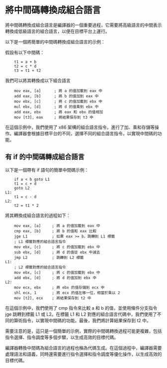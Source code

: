 # 將中間碼轉換成組合語言

將中間碼轉換成組合語言是編譯器的一個重要過程，它需要將高級語言的中間表示轉換成低級語言的組合語言，以便在目標平台上運行。

以下是一個將簡單的中間碼轉換成組合語言的示例：

假設有以下中間碼：

```
    t1 = a + b
    t2 = c * d
    t3 = t1 + t2
```

我們可以將其轉換成以下組合語言

```
    mov eax, [a]      ; 將 a 的值加載到 eax 中
    add eax, [b]      ; 將 b 的值加到 eax 中
    mov ebx, [c]      ; 將 c 的值加載到 ebx 中
    mul ebx, [d]      ; 將 d 的值乘到 ebx 中
    add eax, ebx      ; 將 eax 和 ebx 的值相加
    mov [t3], eax     ; 將結果保存到 t3 中

```

在這個示例中，我們使用了 x86 架構的組合語言指令，進行了加、乘和存儲等操作。編譯器會根據目標平台的不同，選擇不同的組合語言指令，以實現中間碼的功能。

## 有 if 的中間碼轉成組合語言

以下是一個帶有 if 語句的簡單中間碼示例：

```
    if a < b goto L1
    t1 = c + d
    goto L2
L1:
    t1 = c - d
L2:
    t2 = t1 * 2

```

將其轉換成組合語言的過程如下：


```
    mov eax, [a]     ; 將 a 的值加載到 eax 中
    cmp eax, [b]     ; 將 b 的值和 eax 比較
    jge L1           ; 如果 eax >= b，跳轉到 L1 標籤
    ; L1 標籤對應的組合語言指令
    mov ebx, [c]     ; 將 c 的值加載到 ebx 中
    sub ebx, [d]     ; 將 d 的值從 ebx 中減去
    jmp L2           ; 跳轉到 L2 標籤
L1:
    ; L2 標籤對應的組合語言指令
    mov ebx, [c]     ; 將 c 的值加載到 ebx 中
    add ebx, [d]     ; 將 d 的值加到 ebx 中
L2:
    mov ecx, ebx     ; 將 ebx 的值存儲到 ecx 中
    shl ecx, 1       ; 將 ecx 的值左移一位，相當於乘以 2
    mov [t2], ecx    ; 將結果保存到 t2 中

```

在這個示例中，我們使用了 cmp 指令來比較 a 和 b 的值，並使用條件分支指令 jge 跳轉到標籤 L1 或 L2。在標籤 L1 和 L2 對應的組合語言代碼中，我們使用了不同的算術指令，以實現中間碼的功能。最後，我們將計算結果保存到 t2 中。

需要注意的是，這只是一個簡單的示例，實際的中間碼轉換過程可能更複雜，包括指令選擇、指令調度等多個步驟，以生成高效的目標代碼。




編譯器轉換中間碼為組合語言的過程也稱為代碼生成。在這個過程中，編譯器需要處理語法和語義，同時還需要進行指令選擇和指令調度等優化操作，以生成高效的目標代碼。
